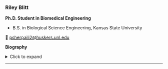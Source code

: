 ### Riley Blitt  
**Ph.D. Student in Biomedical Engineering**  

- B.S. in Biological Science Engineering, Kansas State University 
<p>📧 <a href="mailto:psherpaili2@huskers.unl.edu">psherpaili2@huskers.unl.edu</a></p> 

**Biography**  
<details>
  <summary>Click to expand</summary>  


</details>

---